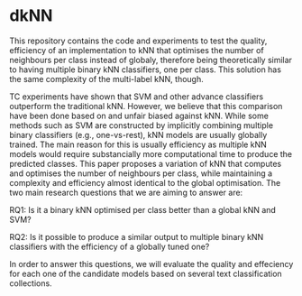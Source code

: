 # dkNN

This repository contains the code and experiments to test the quality, efficiency of an implementation to kNN that optimises the number of neighbours per class instead of globaly, therefore being theoretically similar to having multiple binary kNN classifiers, one per class. This solution has the same complexity of the multi-label kNN, though.

TC experiments have shown that SVM and other advance classifiers outperform the traditional kNN. However, we believe that this comparison have been done based on and unfair biased against kNN. While some methods such as SVM are constructed by implicitly combining multiple binary classifiers (e.g., one-vs-rest), kNN models are usually globally trained. The main reason for this is usually efficiency as multiple kNN models would require substancially more computational time to produce the predicted classes. This paper proposes a variation of kNN that computes and optimises the number of neighbours per class, while maintaining a complexity and efficiency almost identical to the global optimisation. The two main research questions that we are aiming to answer are:

RQ1: Is it a binary kNN optimised per class better than a global kNN and SVM?

RQ2: Is it possible to produce a similar output to multiple binary kNN classifiers with the efficiency of a globally tuned one?

In order to answer this questions, we will evaluate the quality and effeciency for each one of the candidate models based on several text classification collections. 